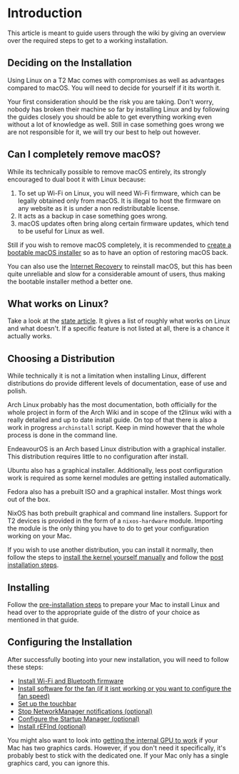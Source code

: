 # Introduction

This article is meant to guide users through the wiki by giving an overview over the required steps to
get to a working installation.

## Deciding on the Installation

Using Linux on a T2 Mac comes with compromises as well as advantages compared to macOS. You will need
to decide for yourself if it its worth it.

Your first consideration should be the risk you are taking. Don't worry, nobody has broken their machine so far by installing
Linux and by following the guides closely you should be able to get everything working even without a lot of knowledge as well.
Still in case something goes wrong we are not responsible for it, we will try our best to help out however.

## Can I completely remove macOS?

While its technically possible to remove macOS entirely, its strongly encouraged to dual boot it with Linux because:

1. To set up Wi-Fi on Linux, you will need Wi-Fi firmware, which can be legally obtained only from macOS. It is illegal to host the firmware on any website as it is under a non redistributable license.
2. It acts as a backup in case something goes wrong.
3. macOS updates often bring along certain firmware updates, which tend to be useful for Linux as well.

Still if you wish to remove macOS completely, it is recommended to [create a bootable macOS installer](https://support.apple.com/en-us/HT201372) so as to have an option of restoring macOS back.

You can also use the [Internet Recovery](https://support.apple.com/en-in/HT204904) to reinstall macOS, but this has been quite unreliable and slow for a considerable amount of users, thus making the bootable installer method a better one.

## What works on Linux?

Take a look at the [state article](https://wiki.t2linux.org/state/). It gives a list of roughly what works on Linux and what doesn't.
If a specific feature is not listed at all, there is a chance it actually works.

## Choosing a Distribution

While technically it is not a limitation when installing Linux, different distributions do provide different levels of documentation,
ease of use and polish.

Arch Linux probably has the most documentation, both officially for the whole project in form of the Arch Wiki and in scope of the
t2linux wiki with a really detailed and up to date install guide. On top of that there is also a work in progress `archinstall` script.
Keep in mind however that the whole process is done in the command line.

EndeavourOS is an Arch based Linux distribution with a graphical installer. This distribution requires little to no configuration after install.

Ubuntu also has a graphical installer. Additionally, less post configuration work is required as some kernel modules are getting installed automatically.

Fedora also has a prebuilt ISO and a graphical installer. Most things work out of the box.

NixOS has both prebuilt graphical and command line installers. Support for T2 devices is provided in the form of a `nixos-hardware` module.
Importing the module is the only thing you have to do to get your configuration working on your Mac.

If you wish to use another distribution, you can install it normally, then follow the steps to [install the kernel yourself manually](https://wiki.t2linux.org/guides/kernel/) and follow the [post installation steps](https://wiki.t2linux.org/roadmap/#configuring-the-installation).

## Installing

Follow the [pre-installation steps](https://wiki.t2linux.org/guides/preinstall) to prepare your Mac to install Linux and head over to the appropriate guide of the distro of your choice as mentioned in that guide.

## Configuring the Installation

After successfully booting into your new installation, you will need to follow these steps:

-   [Install Wi-Fi and Bluetooth firmware](https://wiki.t2linux.org/guides/wifi-bluetooth/)
-   [Install software for the fan (if it isnt working or you want to configure the fan speed)](https://wiki.t2linux.org/guides/fan/)
-   [Set up the touchbar](https://wiki.t2linux.org/guides/postinstall/#setting-up-the-touch-bar)
-   [Stop NetworkManager notifications (optional)](https://wiki.t2linux.org/guides/postinstall/#setting-up-the-touch-bar)
-   [Configure the Startup Manager (optional)](https://wiki.t2linux.org/guides/startup-manager/)
-   [Install rEFInd (optional)](https://wiki.t2linux.org/guides/refind/)

You might also want to look into [getting the internal GPU to work](https://wiki.t2linux.org/guides/hybrid-graphics/) if your Mac has two
graphics cards. However, if you don't need it specifically, it's probably best to stick with the dedicated one. If your Mac only has
a single graphics card, you can ignore this.
